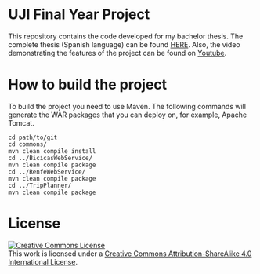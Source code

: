UJI Final Year Project
======================

This repository contains the code developed for my bachelor thesis.
The complete thesis (Spanish language) can be found <a href="http://andreacalia.github.io/static/document/bachelor-thesis.pdf" alt="Bachelor thesis">HERE</a>. Also, the video demonstrating the features of the project can be found on <a href="http://youtu.be/HdGypS9rvb8" alt="Project's video">Youtube</a>.

How to build the project
======================
To build the project you need to use Maven. The following commands will generate the WAR packages that you can deploy on, for example, Apache Tomcat.

```
cd path/to/git
cd commons/
mvn clean compile install
cd ../BicicasWebService/
mvn clean compile package
cd ../RenfeWebService/
mvn clean compile package
cd ../TripPlanner/
mvn clean compile package
```


License
===================
<a rel="license" href="http://creativecommons.org/licenses/by-sa/4.0/"><img alt="Creative Commons License" style="border-width:0" src="http://i.creativecommons.org/l/by-sa/4.0/88x31.png" /></a><br />This work is licensed under a <a rel="license" href="http://creativecommons.org/licenses/by-sa/4.0/">Creative Commons Attribution-ShareAlike 4.0 International License</a>.
